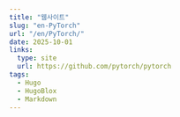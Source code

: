 ```yaml
---
title: "웹사이트"
slug: "en-PyTorch"
url: "/en/PyTorch/"
date: 2025-10-01
links:
  type: site
  url: https://github.com/pytorch/pytorch
tags:
  - Hugo
  - HugoBlox
  - Markdown
---
```



<!--more-->



<!--more-->
